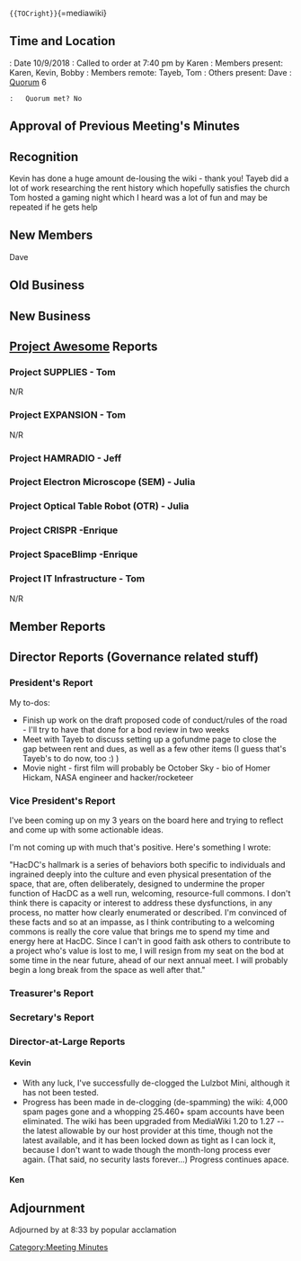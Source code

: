 `{{TOCright}}`{=mediawiki}

## Time and Location

:   Date 10/9/2018
:   Called to order at 7:40 pm by Karen
:   Members present: Karen, Kevin, Bobby
:   Members remote: Tayeb, Tom
:   Others present: Dave
:   [Quorum](Quorum) 6

    :   Quorum met? No

## Approval of Previous Meeting's Minutes

## Recognition

Kevin has done a huge amount de-lousing the wiki - thank you! Tayeb did
a lot of work researching the rent history which hopefully satisfies the
church Tom hosted a gaming night which I heard was a lot of fun and may
be repeated if he gets help

## New Members

Dave

## Old Business

## New Business

## [Project Awesome](:Category:Project_Awesome) Reports

### Project SUPPLIES - Tom

N/R

### Project EXPANSION - Tom

N/R

### Project HAMRADIO - Jeff

### Project Electron Microscope (SEM) - Julia

### Project Optical Table Robot (OTR) - Julia

### Project CRISPR -Enrique

### Project SpaceBlimp -Enrique

### Project IT Infrastructure - Tom

N/R

## Member Reports

## Director Reports (Governance related stuff)

### President's Report

My to-dos:

-   Finish up work on the draft proposed code of conduct/rules of the
    road - I'll try to have that done for a bod review in two weeks
-   Meet with Tayeb to discuss setting up a gofundme page to close the
    gap between rent and dues, as well as a few other items (I guess
    that's Tayeb's to do now, too :) )
-   Movie night - first film will probably be October Sky - bio of Homer
    Hickam, NASA engineer and hacker/rocketeer

### Vice President's Report

I've been coming up on my 3 years on the board here and trying to
reflect and come up with some actionable ideas.

I'm not coming up with much that's positive. Here's something I wrote:

"HacDC's hallmark is a series of behaviors both specific to individuals
and ingrained deeply into the culture and even physical presentation of
the space, that are, often deliberately, designed to undermine the
proper function of HacDC as a well run, welcoming, resource-full
commons. I don't think there is capacity or interest to address these
dysfunctions, in any process, no matter how clearly enumerated or
described. I'm convinced of these facts and so at an impasse, as I think
contributing to a welcoming commons is really the core value that brings
me to spend my time and energy here at HacDC. Since I can't in good
faith ask others to contribute to a project who's value is lost to me, I
will resign from my seat on the bod at some time in the near future,
ahead of our next annual meet. I will probably begin a long break from
the space as well after that."

### Treasurer's Report

### Secretary's Report

### Director-at-Large Reports

#### Kevin

-   With any luck, I've successfully de-clogged the Lulzbot Mini,
    although it has not been tested.
-   Progress has been made in de-clogging (de-spamming) the wiki: 4,000
    spam pages gone and a whopping 25.460+ spam accounts have been
    eliminated. The wiki has been upgraded from MediaWiki 1.20 to 1.27
    -- the latest allowable by our host provider at this time, though
    not the latest available, and it has been locked down as tight as I
    can lock it, because I don't want to wade though the month-long
    process ever again. (That said, no security lasts forever...)
    Progress continues apace.

#### Ken

## Adjournment

Adjourned by at 8:33 by popular acclamation

[Category:Meeting Minutes](Category:Meeting_Minutes)
